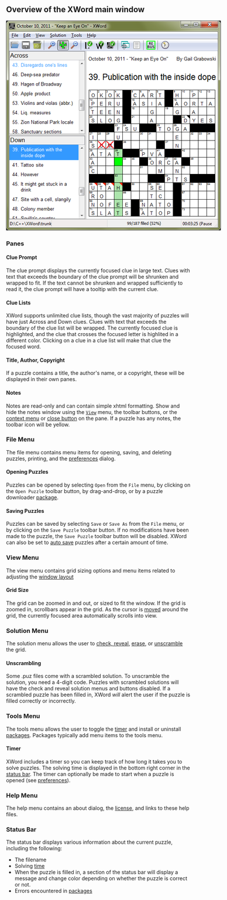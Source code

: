 Overview of the XWord main window
---------------------------------

<!-- Fancy image map -->

<div class="image-map"
     onmouseover="this.className='image-map focused'"
     onmouseout="this.className='image-map'"
     style="width: 587px;">

<div style="position: relative;">
<img src="images/window.png"/>

<!-- The rectangles -->
<div style="position:absolute; left:8px; top:31px; width:31px; height:17px;">
    <a href="#file_menu" title="File Menu"></a>
</div>
<div style="position:absolute; left:42px; top:31px; width:34px; height:17px;">
    <a href="#view_menu" title="View Menu"></a>
</div>
<div style="position:absolute; left:80px; top:31px; width:54px; height:17px;">
    <a href="#solution_menu" title="Solution Menu"></a>
</div>
<div style="position:absolute; left:139px; top:31px; width:39px; height:17px;">
    <a href="#tools_menu" title="Tools Menu"></a>
</div>
<div style="position:absolute; left:182px; top:31px; width:34px; height:17px;">
    <a href="#help_menu" title="Help Menu"></a>
</div>
<div style="position:absolute; left:9px; top:52px; width:27px; height:29px;">
    <a href="#opening_puzzles" title="Open Puzzle"></a>
</div>
<div style="position:absolute; left:38px; top:52px; width:30px; height:29px;">
    <a href="#saving_puzzles" title="Save Puzzle"></a>
</div>
<div style="position:absolute; left:105px; top:52px; width:97px; height:29px;">
    <a href="#grid_size" title="Grid Size"></a>
</div>
<div style="position:absolute; left:206px; top:52px; width:97px; height:29px;">
    <a href="check.html" title="Check Solution"></a>
</div>
<div style="position:absolute; left:307px; top:52px; width:32px; height:29px;">
    <a href="layout.html" title="Edit Layout"></a>
</div>
<div style="position:absolute; left:341px; top:52px; width:32px; height:29px;">
    <a href="#notes" title="Notes"></a>
</div>
<div style="position:absolute; left:380px; top:52px; width:32px; height:29px;">
    <a href="#timer" title="Timer"></a>
</div>
<div style="position:absolute; left:9px; top:83px; width:207px; height:458px;">
    <a href="#clue_lists" title="Clue Lists"></a>
</div>
<div style="position:absolute; left:221px; top:126px; width:358px; height:49px;">
    <a href="#clue_prompt" title="Clue Prompt"></a>
</div>
<div style="position:absolute; left:221px; top:83px; width:358px; height:38px;">
    <a href="#title_author_copyright" title="Title, Author, and Copyright"></a>
</div>
<div style="position:absolute; left:248px; top:325px; width:48px; height:25px;">
    <a href="check.html" title="Incorrect Letters"></a>
</div>
<div style="position:absolute; left:225px; top:440px; width:71px; height:25px;">
    <a href="check.html" title="Revealed Letters"></a>
</div>
<div style="position:absolute; left:478px; top:256px; width:25px; height:25px;">
    <a href="check.html" title="Checked Letters"></a>
</div>
<div style="position:absolute; left:294px; top:350px; width:25px; height:184px;">
    <a href="navigation.html" title="Grid Navigation"></a>
</div>
<div style="position:absolute; left:480px; top:544px; width:97px; height:19px;">
    <a href="#timer" title="Timer"></a>
</div>
<div style="position:absolute; left:8px; top:544px; width:468px; height:19px;">
    <a href="#status_bar" title="Status Bar"></a>
</div>
</div>

</div>


<!-- Information -->

### Panes ###

#### Clue Prompt ####

The clue prompt displays the currently focused clue in large text.  Clues with
text that exceeds the boundary of the clue prompt will be shrunken and wrapped
to fit.  If the text cannot be shrunken and wrapped sufficiently to read it,
the clue prompt will have a tooltip with the current clue.

#### Clue Lists ####

XWord supports unlimited clue lists, though the vast majority of puzzles will
have just Across and Down clues.  Clues with text that exceeds the boundary
of the clue list will be wrapped.  The currently focused clue is highlighted,
and the clue that crosses the focused letter is highlited in a different
color.  Clicking on a clue in a clue list will make that clue the focused word.

#### Title, Author, Copyright ####

If a puzzle contains a title, the author's name, or a copyright, these will be
displayed in their own panes.

#### Notes ####

Notes are read-only and can contain simple xhtml formatting.  Show and hide the
notes window using the [`View`](#view_menu) menu, the toolbar buttons, or the
[context menu](layout.html#context_menu) or
[close button](layout.html#pane_buttons) on the pane.  If a puzzle has any
notes, the toolbar icon will be yellow.


### File Menu ###

The file menu contains menu items for opening, saving, and deleting puzzles,
printing, and the [preferences](preferences.html) dialog.

#### Opening Puzzles ####

Puzzles can be opened by selecting `Open` from the `File` menu, by clicking
on the `Open Puzzle` toolbar button, by drag-and-drop, or by a puzzle
downloader [package](packages.html).

#### Saving Puzzles ####

Puzzles can be saved by selecting `Save` or `Save As` from the `File` menu,
or by clicking on the `Save Puzzle` toolbar button.  If no modifications have
been made to the puzzle, the `Save Puzzle` toolbar button will be disabled.
XWord can also be set to [auto save](preferences.html#auto_save) puzzles after
a certain amount of time.


### View Menu ###

The view menu contains grid sizing options and menu items related to adjusting
the [window layout](layout.html)

#### Grid Size ####

The grid can be zoomed in and out, or sized to fit the window.  If the grid
is zoomed in, scrollbars appear in the grid.  As the cursor is
[moved](navigation.html) around the grid, the currently focused area
automatically scrolls into view.


### Solution Menu ###

The solution menu allows the user to [check, reveal](check.html),
[erase](solving.html#erasing_letters), or [unscramble](#unscrambling) the grid.

#### Unscrambling ####

Some .puz files come with a scrambled solution.  To unscramble the solution,
you need a 4-digit code.  Puzzles with scrambled solutions will have the
check and reveal solution menus and buttons disabled.  If a scrambled puzzle
has been filled in, XWord *will* alert the user if the puzzle is filled
correctly or incorrectly.


### Tools Menu ###

The tools menu allows the user to toggle the [timer](#timer) and install or
uninstall [packages](packages.html).  Packages typically add menu items to the
tools menu.

#### Timer ####

XWord includes a timer so you can keep track of how long it takes you to solve
puzzles.  The solving time is displayed in the bottom right corner in the
[status bar](#status_bar).  The timer can optionally be made to start when
a puzzle is opened (see [preferences](preferences.html#solving_preferences)).


### Help Menu ###

The help menu contains an about dialog, the [license](license.html), and links
to these help files.


### Status Bar ###

The status bar displays various information about the current puzzle, including
the following:

- The filename
- Solving [time](#timer)
- When the puzzle is filled in, a section of the status bar will display a
  message and change color depending on whether the puzzle is correct or not.
- Errors encountered in [packages](packages.html)